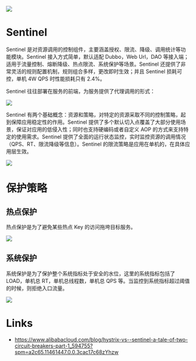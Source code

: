 ![](https://user-images.githubusercontent.com/9434884/43697219-3cb4ef3a-9975-11e8-9a9c-73f4f537442d.png)

# Sentinel

Sentinel 是对资源调用的控制组件，主要涵盖授权、限流、降级、调用统计等功能模块。Sentinel 接入方式简单，默认适配 Dubbo，Web Url，DAO 等接入端；适用于流量控制、熔断降级、热点限流、系统保护等场景。Sentinel 还提供了非常灵活的规则配置机制，规则组合多样，更改即时生效；并且 Sentinel 损耗可控，单机 4W QPS 时性能损耗只有 2.4%。

Sentinel 往往部署在服务的前端，为服务提供了代理调用的形式：

![](https://i.postimg.cc/SqpLNB5C/image.png)

Sentinel 有两个基础概念：资源和策略，对特定的资源采取不同的控制策略，起到保障应用稳定性的作用。Sentinel 提供了多个默认切入点覆盖了大部分使用场景，保证对应用的低侵入性；同时也支持硬编码或者自定义 AOP 的方式来支持特定的使用需求。Sentinel 提供了全面的运行状态监控，实时监控资源的调用情况（QPS、RT、限流降级等信息）。Sentinel 的限流策略是应用在单机的，在具体应用层生效。

![](https://i.postimg.cc/0QCKRtmZ/image.png)

# 保护策略

## 热点保护

热点保护是为了避免某些热点 Key 的访问拖垮目标服务。

![](https://i.postimg.cc/2yZpLtw7/image.png)

## 系统保护

系统保护是为了保护整个系统指标处于安全的水位，这里的系统指标包括了 LOAD，单机总 RT，单机总线程数，单机总 QPS 等。当监控到系统指标超过阈值的时候，则拒绝入口流量。

![](https://i.postimg.cc/ZR1p4f5d/image.png)

# Links

- https://www.alibabacloud.com/blog/hystrix-vs--sentinel-a-tale-of-two-circuit-breakers-part-1_594755?spm=a2c65.11461447.0.0.3cac17c68zYhzw
